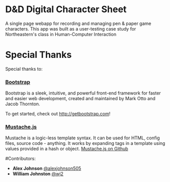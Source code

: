 D&D Digital Character Sheet
==============

A single page webapp for recording and managing pen & paper game characters. This app was built as a user-testing case study for Northeastern's class in Human-Computer Interaction

# Special Thanks
Special thanks to:

### [Bootstrap](https://github.com/twbs/bootstrap/)

Bootstrap is a sleek, intuitive, and powerful front-end framework for faster and easier web development, created and maintained by Mark Otto and Jacob Thornton.

To get started, check out http://getbootstrap.com!

### [Mustache.js](http://mustache.github.io)

Mustache is a logic-less template syntax. It can be used for HTML, config files, source code - anything. It works by expanding tags in a template using values provided in a hash or object.
[Mustache.js on Github](https://github.com/janl/mustache.js)

#Contributors:

* __Alex Johnson__ [@alexjohnson505](https://github.com/alexjohnson505)
* __William Johnston__ [@wj2](https://github.com/wj2)
